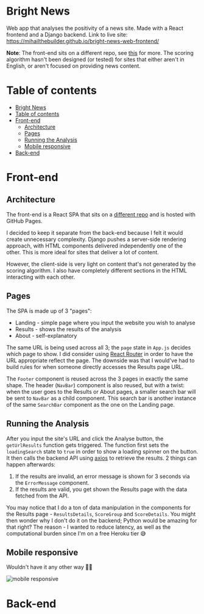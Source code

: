 # Bright News
Web app that analyses the positivity of a news site. Made with a React frontend and a Django backend. Link to live site: https://mihailthebuilder.github.io/bright-news-web-frontend/

**Note**: The front-end sits on a different repo, see [this](#architecture) for more. The scoring algorithm hasn't been designed (or tested) for sites that either aren't in English, or aren't focused on providing news content.

# Table of contents
- [Bright News](#bright-news)
- [Table of contents](#table-of-contents)
- [Front-end](#front-end)
  - [Architecture](#architecture)
  - [Pages](#pages)
  - [Running the Analysis](#running-the-analysis)
  - [Mobile responsive](#mobile-responsive)
- [Back-end](#back-end)

# Front-end

## Architecture

The front-end is a React SPA that sits on a [different repo](https://github.com/mihailthebuilder/bright-news-web-frontend) and is hosted with GitHub Pages. 

I decided to keep it separate from the back-end because I felt it would create unnecessary complexity. Django pushes a server-side rendering approach, with HTML components delivered independently one of the other. This is more ideal for sites that deliver a lot of content.

However, the client-side is very light on content that's not generated by the scoring algorithm. I also have completely different sections in the HTML interacting with each other.

## Pages

The SPA is made up of 3 "pages": 
- Landing - simple page where you input the website you wish to analyse
- Results - shows the results of the analysis
- About - self-explanatory

The same URL is being used across all 3; the `page` state in `App.js` decides which page to show. I did consider using [React Router](https://reactrouter.com/) in order to have the URL appropriate reflect the page. The downside was that I would've had to build rules for when someone directly accesses the Results page URL.

The `Footer` component is reused across the 3 pages in exactly the same shape. The header (`NavBar`) component is also reused, but with a twist: when the user goes to the Results or About pages, a smaller search bar will be sent to `NavBar` as a child component. This search bar is another instance of the same `SearchBar` component as the one on the Landing page.

## Running the Analysis
After you input the site's URL and click the Analyse button, the `getUrlResults` function gets triggered. The function first sets the `loadingSearch` state to `true` in order to show a loading spinner on the button. It then calls the backend API using [axios](https://www.npmjs.com/package/axios) to retrieve the results. 2 things can happen afterwards:
1. If the results are invalid, an error message is shown for 3 seconds via the `ErrorMessage` component.
2. If the results are valid, you get shown the Results page with the data fetched from the API.

You may notice that I do a ton of data manipulation in the components for the Results page - `ResultsDetails`, `ScoreGroup` and `ScoreDetails`. You might then wonder why I don't do it on the backend; Python would be amazing for that right? The reason - I wanted to reduce latency, as well as the computational burden since I'm on a free Heroku tier 😅

## Mobile responsive

Wouldn't have it any other way 📱🔥

![mobile responsive](demo/mobile-responsive.gif)

# Back-end